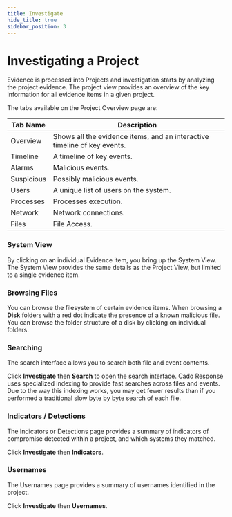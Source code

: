 ```yaml
---
title: Investigate
hide_title: true
sidebar_position: 3
---
```


# Investigating a Project

Evidence is processed into Projects and investigation starts by analyzing the project evidence.  The project view provides an overview of the key information for all evidence items in a given project.

The tabs available on the Project Overview page are:

| Tab Name | Description |
| -------- | ----------- |
| Overview | Shows all the evidence items, and an interactive timeline of key events. |
| Timeline | A timeline of key events. |
| Alarms | Malicious events. |
| Suspicious | Possibly malicious events. |
| Users | A unique list of users on the system. |
| Processes | Processes execution. |
| Network | Network connections. |
| Files | File Access. |

### System View
By clicking on an individual Evidence item, you bring up the System View.  The System View provides the same details as the Project View, but limited to a single evidence item.

### Browsing Files
You can browse the filesystem of certain evidence items. When browsing a **Disk** folders with a red dot  indicate the presence of a known malicious file.  You can browse the folder structure of a disk by clicking on individual folders.

### Searching
The search interface allows you to search both file and event contents.

Click **Investigate** then **Search** to open the search interface. Cado Response uses specialized indexing to provide fast searches across files and events. Due to the way this indexing works, you may get fewer results than if you performed a traditional slow byte by byte search of each file.

### Indicators / Detections
The Indicators or Detections page provides a summary of indicators of compromise detected within a project, and which systems they matched.

Click **Investigate** then **Indicators**.

### Usernames
The Usernames page provides a summary of usernames identified in the project.

Click **Investigate** then **Usernames**.
